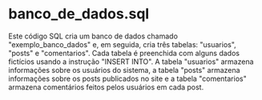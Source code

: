 # banco_de_dados.sql

Este código SQL cria um banco de dados chamado "exemplo_banco_dados" e, em seguida, cria três tabelas: "usuarios", "posts" e "comentarios". Cada tabela é preenchida com alguns dados fictícios usando a instrução "INSERT INTO". A tabela "usuarios" armazena informações sobre os usuários do sistema, a tabela "posts" armazena informações sobre os posts publicados no site e a tabela "comentarios" armazena comentários feitos pelos usuários em cada post.
